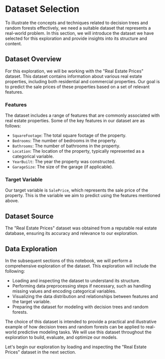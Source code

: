 # Dataset Selection

To illustrate the concepts and techniques related to decision trees and random forests effectively, we need a suitable dataset that represents a real-world problem. In this section, we will introduce the dataset we have selected for this exploration and provide insights into its structure and content.

## Dataset Overview

For this exploration, we will be working with the "Real Estate Prices" dataset. This dataset contains information about various real estate properties, including both residential and commercial properties. Our goal is to predict the sale prices of these properties based on a set of relevant features.

### Features

The dataset includes a range of features that are commonly associated with real estate properties. Some of the key features in our dataset are as follows:

- `SquareFootage`: The total square footage of the property.
- `Bedrooms`: The number of bedrooms in the property.
- `Bathrooms`: The number of bathrooms in the property.
- `Location`: The location of the property, typically represented as a categorical variable.
- `YearBuilt`: The year the property was constructed.
- `GarageSize`: The size of the garage (if applicable).

### Target Variable

Our target variable is `SalePrice`, which represents the sale price of the property. This is the variable we aim to predict using the features mentioned above.

## Dataset Source

The "Real Estate Prices" dataset was obtained from a reputable real estate database, ensuring its accuracy and relevance to our exploration.

## Data Exploration

In the subsequent sections of this notebook, we will perform a comprehensive exploration of the dataset. This exploration will include the following:

- Loading and inspecting the dataset to understand its structure.
- Performing data preprocessing steps if necessary, such as handling missing values and encoding categorical variables.
- Visualizing the data distribution and relationships between features and the target variable.
- Preparing the dataset for modeling with decision trees and random forests.

The choice of this dataset is intended to provide a practical and illustrative example of how decision trees and random forests can be applied to real-world predictive modeling tasks. We will use this dataset throughout the exploration to build, evaluate, and optimize our models.

Let's begin our exploration by loading and inspecting the "Real Estate Prices" dataset in the next section.

